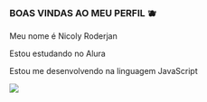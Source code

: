### BOAS VINDAS AO MEU PERFIL 🫐

Meu nome é Nicoly Roderjan 

Estou estudando no Alura

Estou me desenvolvendo na linguagem JavaScript

![](https://media1.tenor.com/m/CgGf-l5pQWcAAAAC/cat-heart-eyes-yoonmilkers.gif)

